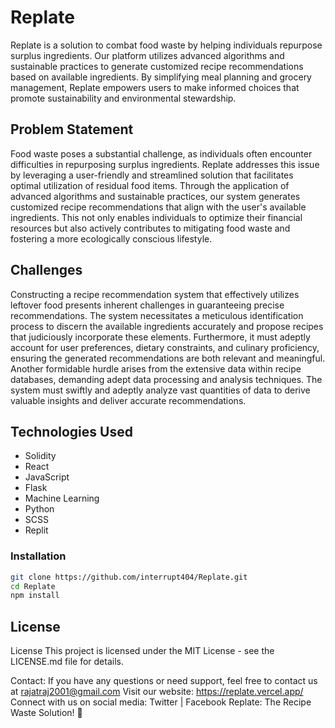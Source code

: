 # Replate

Replate is a solution to combat food waste by helping individuals repurpose surplus ingredients. Our platform utilizes advanced algorithms and sustainable practices to generate customized recipe recommendations based on available ingredients. By simplifying meal planning and grocery management, Replate empowers users to make informed choices that promote sustainability and environmental stewardship.

## Problem Statement

Food waste poses a substantial challenge, as individuals often encounter difficulties in repurposing surplus ingredients. Replate addresses this issue by leveraging a user-friendly and streamlined solution that facilitates optimal utilization of residual food items. Through the application of advanced algorithms and sustainable practices, our system generates customized recipe recommendations that align with the user's available ingredients. This not only enables individuals to optimize their financial resources but also actively contributes to mitigating food waste and fostering a more ecologically conscious lifestyle.

## Challenges

Constructing a recipe recommendation system that effectively utilizes leftover food presents inherent challenges in guaranteeing precise recommendations. The system necessitates a meticulous identification process to discern the available ingredients accurately and propose recipes that judiciously incorporate these elements. Furthermore, it must adeptly account for user preferences, dietary constraints, and culinary proficiency, ensuring the generated recommendations are both relevant and meaningful. Another formidable hurdle arises from the extensive data within recipe databases, demanding adept data processing and analysis techniques. The system must swiftly and adeptly analyze vast quantities of data to derive valuable insights and deliver accurate recommendations.

## Technologies Used

- Solidity
- React
- JavaScript
- Flask
- Machine Learning
- Python
- SCSS
- Replit

### Installation

```bash
git clone https://github.com/interrupt404/Replate.git
cd Replate
npm install

```

## License
License This project is licensed under the MIT License - see the LICENSE.md file for details.

Contact: If you have any questions or need support, feel free to contact us at rajatraj2001@gmail.com Visit our website: https://replate.vercel.app/ Connect with us on social media: Twitter | Facebook Replate: The Recipe Waste Solution! 🚀
